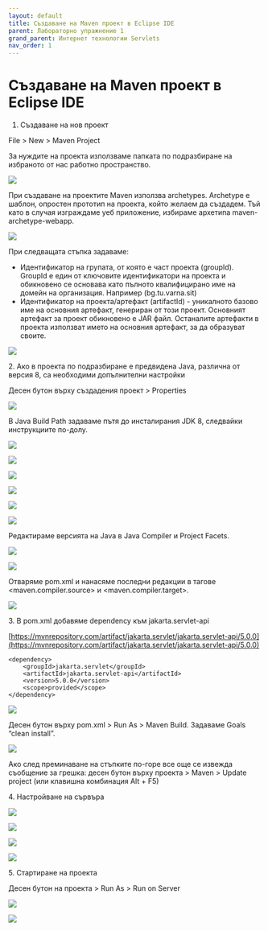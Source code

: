 ```yaml
---
layout: default
title: Създаване на Maven проект в Eclipse IDE 
parent: Лабораторно упражнение 1
grand_parent: Интернет технологии Servlets
nav_order: 1
---
```


# Създаване на Maven проект в Eclipse IDE

1. Създаване на нов проект

File > New > Maven Project

За нуждите на проекта използваме папката по подразбиране на избраното от нас работно пространство.

![](../../../assets/0.png)

При създаване на проектите Maven използва archetypes. Archetype е шаблон, опростен прототип на проекта, който желаем да създадем. Тъй като в случая изграждаме уеб приложение, избираме архетипа maven-archetype-webapp.

![](<../../../assets/1 (1).png>)

При следващата стъпка задаваме:

* Идентификатор на групата, от която е част проекта (groupId). GroupId е един от ключовите идентификатори на проекта и обикновено се основава като пълното квалифицирано име на домейн на организация. Например (bg.tu.varna.sit)
* Идентификатор на проекта/артефакт (artifactId) - уникалното базово име на основния артефакт, генериран от този проект. Основният артефакт за проект обикновено е JAR файл. Останалите артефакти в проекта използват името на основния артефакт, за да образуват своите.

![](../../../assets/2.png)

2\. Ако в проекта по подразбиране е предвидена Java, различна от версия 8, са необходими допълнителни настройки

Десен бутон върху създадения проект > Properties

![](<../../../assets/3 (1).png>)

В Java Build Path задаваме пътя до инсталирания JDK 8, следвайки инструкциите по-долу.

![](../../../assets/4.png)

![](../../../assets/5.png)

![](<../../../assets/6 (1).png>)

![](<../../../assets/7 (1).png>)

![](<../../../assets/8 (1).png>)

![](../../../assets/9.png)

Редактираме версията на Java в Java Compiler и Project Facets.

![](../../../assets/10.png)

![](../../../assets/11.png)

Отваряме pom.xml и нанасяме последни редакции в тагове \<maven.compiler.source> и \<maven.compiler.target>.

![](../../../assets/12.png)

3\. В pom.xml добавяме dependency към jakarta.servlet-api

[https://mvnrepository.com/artifact/jakarta.servlet/jakarta.servlet-api/5.0.0](https://mvnrepository.com/artifact/jakarta.servlet/jakarta.servlet-api/5.0.0)

```
<dependency>
    <groupId>jakarta.servlet</groupId>
    <artifactId>jakarta.servlet-api</artifactId>
    <version>5.0.0</version>
    <scope>provided</scope>
</dependency>
```

![](../../../assets/pom.jpg)

Десен бутон върху pom.xml > Run As > Maven Build. Задаваме Goals “clean install”.

![](../../../assets/14.png)

Ако след преминаване на стъпките по-горе все още се извежда съобщение за грешка: десен бутон върху проекта > Maven > Update project (или клавишна комбинация Alt + F5)

4\. Настройване на сървъра

![](../../../assets/15.png)

![](../../../assets/tomcat1.jpg)

![](../../../assets/tomcat2.jpg)

![](../../../assets/18.png)

5\. Стартиране на проекта

Десен бутон на проекта > Run As > Run on Server

![](../../../assets/19.png)

![](../../../assets/20.png)

